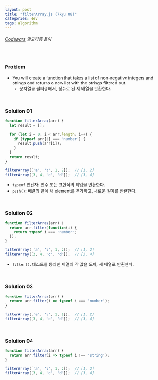 ```yaml
---
layout: post
title: "filterArray.js (7kyu 08)"
categories: dev
tags: algorithm
---
```


###### [Codewars](https://www.codewars.com) 알고리즘 풀이

<br>

### Problem

- You will create a function that takes a list of non-negative integers and strings and returns a new list with the strings filtered out.
  - 문자열을 필터링해서, 정수로 된 새 배열을 반환한다.

<br>

### Solution 01

```js
function filterArray(arr) {
  let result = [];
  
  for (let i = 0; i < arr.length; i++) {
    if (typeof arr[i] === 'number') {
      result.push(arr[i]);
    }
  }
  return result;
}

filterArray(['a', 'b', 1, 2]);  // [1, 2]
filterArray([3, 4, 'c', 'd']);  // [3, 4]
```

- `typeof` 연산자: 변수 또는 표현식의 타입을 반환한다.
- `push()`: 배열의 끝에 새 element를 추가하고, 새로운 길이를 반환한다.

<br>

### Solution 02

```js
function filterArray(arr) {
  return arr.filter(function(i) {
    return typeof i === 'number';
  });
}

filterArray(['a', 'b', 1, 2]);  // [1, 2]
filterArray([3, 4, 'c', 'd']);  // [3, 4]
```

- `filter()`: 테스트를 통과한 배열의 각 값을 모아, 새 배열로 반환한다.

<br>

### Solution 03

```js
function filterArray(arr) {
  return arr.filter(i => typeof i === 'number');
}

filterArray(['a', 'b', 1, 2]);  // [1, 2]
filterArray([3, 4, 'c', 'd']);  // [3, 4]
```

<br>

### Solution 04

```js
function filterArray(arr) {
  return arr.filter(i => typeof i !== 'string');
}

filterArray(['a', 'b', 1, 2]);  // [1, 2]
filterArray([3, 4, 'c', 'd']);  // [3, 4]
```

<br>

<br>